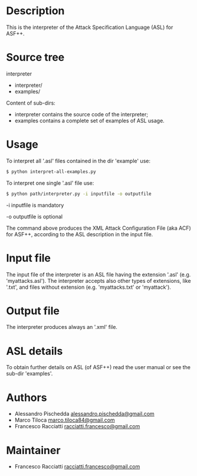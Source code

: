 Description
============
This is the interpreter of the Attack Specification Language (ASL) for ASF++.


Source tree
===========
interpreter
 - interpreter/
 - examples/
   
Content of sub-dirs: 
 + interpreter contains the source code of the interpreter;
 + examples contains a complete set of examples of ASL usage.
 

Usage
=====
To interpret all '.asl' files contained in the dir 'example' use:

``` sh
$ python interpret-all-examples.py
```

To interpret one single '.asl' file use:

``` sh
$ python path/interpreter.py -i inputfile -o outputfile
```
-i inputfile is mandatory

-o outputfile is optional

The command above produces the XML Attack Configuration File (aka ACF) for ASF++, according to the ASL description in the input file.


Input file
==========
The input file of the interpreter is an ASL file having the extension '.asl' (e.g. 'myattacks.asl').
The interpreter accepts also other types of extensions, like '.txt', and files without extension (e.g. 'myattacks.txt' or 'myattack').


Output file
===========
The interpreter produces always an '.xml' file.


ASL details
===========
To obtain further details on ASL (of ASF++) read the user manual or see the sub-dir 'examples'.


Authors
=======
+ Alessandro Pischedda	<alessandro.pischedda@gmail.com>
+ Marco Tiloca		    <marco.tiloca84@gmail.com>
+ Francesco Racciatti  	<racciatti.francesco@gmail.com>


Maintainer
==========
+ Francesco Racciatti	<racciatti.francesco@gmail.com>
